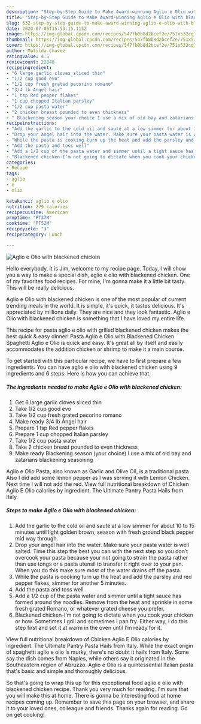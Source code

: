 ```yaml
---
description: "Step-by-Step Guide to Make Award-winning Aglio e Olio with blackened chicken"
title: "Step-by-Step Guide to Make Award-winning Aglio e Olio with blackened chicken"
slug: 632-step-by-step-guide-to-make-award-winning-aglio-e-olio-with-blackened-chicken
date: 2020-07-05T15:53:15.115Z
image: https://img-global.cpcdn.com/recipes/547fb0b8d2bcef2e/751x532cq70/aglio-e-olio-with-blackened-chicken-recipe-main-photo.jpg
thumbnail: https://img-global.cpcdn.com/recipes/547fb0b8d2bcef2e/751x532cq70/aglio-e-olio-with-blackened-chicken-recipe-main-photo.jpg
cover: https://img-global.cpcdn.com/recipes/547fb0b8d2bcef2e/751x532cq70/aglio-e-olio-with-blackened-chicken-recipe-main-photo.jpg
author: Matilda Chavez
ratingvalue: 4.5
reviewcount: 22848
recipeingredient:
- "6 large garlic cloves sliced thin"
- "1/2 cup good evo"
- "1/2 cup fresh grated pecorino romano"
- "3/4 lb Angel hair"
- "1 tsp Red pepper flakes"
- "1 cup chopped Italian parsley"
- "1/2 cup pasta water"
- "2 chicken breast pounded to even thickness"
- " Blackening season your choice I use a mix of old bay and zatarians blackening seasoning"
recipeinstructions:
- "Add the garlic to the cold oil and sauté at a low simmer for about 10 to 15 minutes until light golden brown, season with fresh ground black pepper mid way through."
- "Drop your angel hair into the water. Make sure your pasta water is well salted. Time this step the best you can with the next step so you don’t overcook your pasta because your not going to strain the pasta rather than use tongs or a pasta utensil to transfer it right over to your pan. When you do this make sure most of the water drains off the pasta."
- "While the pasta is cooking turn up the heat and add the parsley and red pepper flakes, simmer for another 5 minutes."
- "Add the pasta and toss well"
- "Add a 1/2 cup of the pasta water and simmer until a tight sauce has formed around the noodles. Remove from the heat and sprinkle in some fresh grated Romano, or whatever grated cheese you prefer."
- "Blackened chicken-I’m not going to dictate when you cook your chicken or how. Sometimes I grill and sometimes I pan fry. Either way, I do this step first and set it at warm in the oven until I’m ready for it."
categories:
- Recipe
tags:
- aglio
- e
- olio

katakunci: aglio e olio 
nutrition: 279 calories
recipecuisine: American
preptime: "PT37M"
cooktime: "PT52M"
recipeyield: "3"
recipecategory: Lunch

---
```



![Aglio e Olio with blackened chicken](https://img-global.cpcdn.com/recipes/547fb0b8d2bcef2e/751x532cq70/aglio-e-olio-with-blackened-chicken-recipe-main-photo.jpg)

Hello everybody, it is Jim, welcome to my recipe page. Today, I will show you a way to make a special dish, aglio e olio with blackened chicken. One of my favorites food recipes. For mine, I'm gonna make it a little bit tasty. This will be really delicious.

Aglio e Olio with blackened chicken is one of the most popular of current trending meals in the world. It is simple, it's quick, it tastes delicious. It's appreciated by millions daily. They are nice and they look fantastic. Aglio e Olio with blackened chicken is something that I have loved my entire life.

This recipe for pasta aglio e olio with grilled blackened chicken makes the best quick &amp; easy dinner! Pasta Aglio e Olio with Blackened Chicken Spaghetti Aglio e Olio is quick and easy. It&#39;s great all by itself and easily accommodates the addition chicken or shrimp to make it a main course.


To get started with this particular recipe, we have to first prepare a few ingredients. You can have aglio e olio with blackened chicken using 9 ingredients and 6 steps. Here is how you can achieve that.

<!--inarticleads1-->

##### The ingredients needed to make Aglio e Olio with blackened chicken:

1. Get 6 large garlic cloves sliced thin
1. Take 1/2 cup good evo
1. Take 1/2 cup fresh grated pecorino romano
1. Make ready 3/4 lb Angel hair
1. Prepare 1 tsp Red pepper flakes
1. Prepare 1 cup chopped Italian parsley
1. Take 1/2 cup pasta water
1. Take 2 chicken breast pounded to even thickness
1. Make ready  Blackening season (your choice) I use a mix of old bay and zatarians blackening seasoning


Aglio e Olio Pasta, also known as Garlic and Olive Oil, is a traditional pasta Also I did add some lemon pepper as I was serving it with Lemon Chicken. Next time I will not add the red. View full nutritional breakdown of Chicken Aglio E Olio calories by ingredient. The Ultimate Pantry Pasta Hails from Italy. 

<!--inarticleads2-->

##### Steps to make Aglio e Olio with blackened chicken:

1. Add the garlic to the cold oil and sauté at a low simmer for about 10 to 15 minutes until light golden brown, season with fresh ground black pepper mid way through.
1. Drop your angel hair into the water. Make sure your pasta water is well salted. Time this step the best you can with the next step so you don’t overcook your pasta because your not going to strain the pasta rather than use tongs or a pasta utensil to transfer it right over to your pan. When you do this make sure most of the water drains off the pasta.
1. While the pasta is cooking turn up the heat and add the parsley and red pepper flakes, simmer for another 5 minutes.
1. Add the pasta and toss well
1. Add a 1/2 cup of the pasta water and simmer until a tight sauce has formed around the noodles. Remove from the heat and sprinkle in some fresh grated Romano, or whatever grated cheese you prefer.
1. Blackened chicken-I’m not going to dictate when you cook your chicken or how. Sometimes I grill and sometimes I pan fry. Either way, I do this step first and set it at warm in the oven until I’m ready for it.


View full nutritional breakdown of Chicken Aglio E Olio calories by ingredient. The Ultimate Pantry Pasta Hails from Italy. While the exact origin of spaghetti aglio e olio is murky, there&#39;s no doubt it hails from Italy. Some say the dish comes from Naples, while others say it originated in the Southeastern region of Abruzzo. Aglio e Olio is a quintessential Italian pasta that&#39;s basic and simple and thoroughly delicious. 

So that's going to wrap this up for this exceptional food aglio e olio with blackened chicken recipe. Thank you very much for reading. I'm sure that you will make this at home. There is gonna be interesting food at home recipes coming up. Remember to save this page on your browser, and share it to your loved ones, colleague and friends. Thanks again for reading. Go on get cooking!
